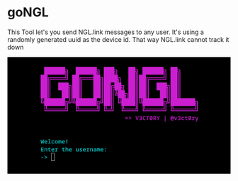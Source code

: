 
# goNGL

This Tool let's you send NGL.link messages to any user. 
It's using a randomly generated uuid as the device id. That way NGL.link cannot track it down

![Screenshot](https://github.com/v3ct0ry/gongl/blob/master/goNGL.png)
